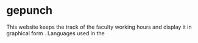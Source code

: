# gepunch
This website keeps the track of the faculty working hours and display it in graphical form .
Languages used in the 

